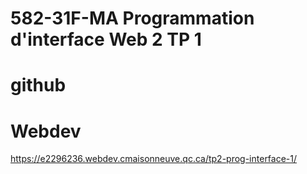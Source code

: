 # 582-31F-MA Programmation d'interface Web 2 TP 1

# github

# Webdev
https://e2296236.webdev.cmaisonneuve.qc.ca/tp2-prog-interface-1/
